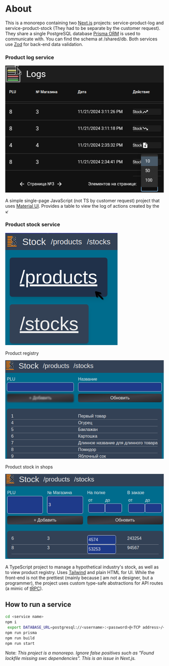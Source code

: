 # About
This is a monorepo containing two [Next.js](https://nextjs.org/) projects: service-product-log and service-product-stock (They had to be separate by the customer request).
They share a single PostgreSQL database [Prisma ORM](https://www.prisma.io/) is used to communicate with. You can find the schema at /shared/db. Both services use [Zod](https://zod.dev/) for back-end data validation.

### Product log service
![Logs landing page](screenshots/log/index.png)

A simple single-page JavaScript (not TS by customer request) project that uses [Material UI](https://mui.com/). Provides a table to view the log of actions created by the ↙️

### Product stock service
![Products landing page](screenshots/stock/index.png)


Product registry

![Products products page](screenshots/stock/products.png)

Product stock in shops

![Products stock page](screenshots/stock/stocks.png)

A TypeScript project to manage a hypothetical industry's stock, as well as to view product registry. Uses [Tailwind](https://tailwindcss.com/) and plain HTML for UI. While the front-end is not the prettiest (mainly because [I](https://github.com/IlyaBoykoAtWork) am not a designer, but a programmer), the project uses custom type-safe abstractions for API routes (a mimic of [tRPC](https://trpc.io/)).

## How to run a service

```sh
cd <service name>
npm i
 export DATABASE_URL=postgresql://<username>:<password>@<TCP address>/<database name>
npm run prisma
npm run build
npm run start
```

Note: *This project is a monorepo. Ignore false positives such as "Found lockfile missing swc dependencies". This is an issue in Next.js.*
